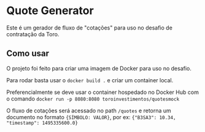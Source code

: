 # Quote Generator

Este é um gerador de fluxo de "cotações" para uso no desafio de contratação da Toro.

## Como usar

O projeto foi feito para criar uma imagem de Docker para uso no desafio.

Para rodar basta usar o `docker build .` e criar um container local.

Preferencialmente se deve usar o container hospedado no Docker Hub com o comando `docker run -p 8080:8080 toroinvestimentos/quotesmock`

O fluxo de cotações será acessado no path `/quotes` e retorna um documento no formato `{SÍMBOLO: VALOR}`, por ex: `{"B3SA3": 10.34, "timestamp": 1495335600.0}`